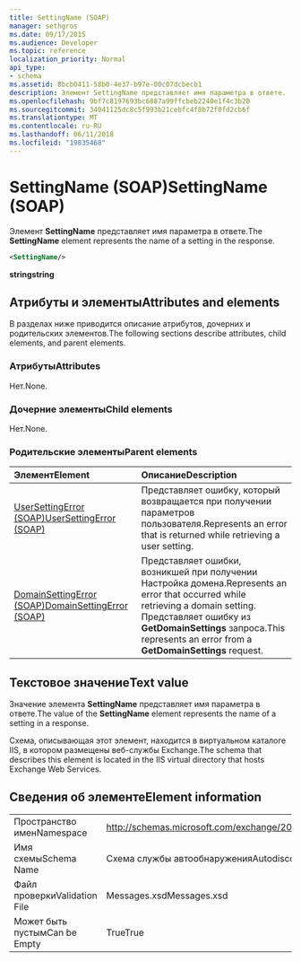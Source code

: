 ```yaml
---
title: SettingName (SOAP)
manager: sethgros
ms.date: 09/17/2015
ms.audience: Developer
ms.topic: reference
localization_priority: Normal
api_type:
- schema
ms.assetid: 8bcb0411-58b0-4e37-b97e-00c07dcbecb1
description: Элемент SettingName представляет имя параметра в ответе.
ms.openlocfilehash: 9bf7c8197693bc6887a99ffcbeb2240e1f4c3b20
ms.sourcegitcommit: 34041125dc8c5f993b21cebfc4f8b72f0fd2cb6f
ms.translationtype: MT
ms.contentlocale: ru-RU
ms.lasthandoff: 06/11/2018
ms.locfileid: "19835468"
---
```

# <a name="settingname-soap"></a><span data-ttu-id="98625-103">SettingName (SOAP)</span><span class="sxs-lookup"><span data-stu-id="98625-103">SettingName (SOAP)</span></span>

<span data-ttu-id="98625-104">Элемент **SettingName** представляет имя параметра в ответе.</span><span class="sxs-lookup"><span data-stu-id="98625-104">The **SettingName** element represents the name of a setting in the response.</span></span> 
  
```XML
<SettingName/>
```

 <span data-ttu-id="98625-105">**string**</span><span class="sxs-lookup"><span data-stu-id="98625-105">**string**</span></span>
## <a name="attributes-and-elements"></a><span data-ttu-id="98625-106">Атрибуты и элементы</span><span class="sxs-lookup"><span data-stu-id="98625-106">Attributes and elements</span></span>

<span data-ttu-id="98625-107">В разделах ниже приводится описание атрибутов, дочерних и родительских элементов.</span><span class="sxs-lookup"><span data-stu-id="98625-107">The following sections describe attributes, child elements, and parent elements.</span></span>
  
### <a name="attributes"></a><span data-ttu-id="98625-108">Атрибуты</span><span class="sxs-lookup"><span data-stu-id="98625-108">Attributes</span></span>

<span data-ttu-id="98625-109">Нет.</span><span class="sxs-lookup"><span data-stu-id="98625-109">None.</span></span>
  
### <a name="child-elements"></a><span data-ttu-id="98625-110">Дочерние элементы</span><span class="sxs-lookup"><span data-stu-id="98625-110">Child elements</span></span>

<span data-ttu-id="98625-111">Нет.</span><span class="sxs-lookup"><span data-stu-id="98625-111">None.</span></span>
  
### <a name="parent-elements"></a><span data-ttu-id="98625-112">Родительские элементы</span><span class="sxs-lookup"><span data-stu-id="98625-112">Parent elements</span></span>

|<span data-ttu-id="98625-113">**Элемент**</span><span class="sxs-lookup"><span data-stu-id="98625-113">**Element**</span></span>|<span data-ttu-id="98625-114">**Описание**</span><span class="sxs-lookup"><span data-stu-id="98625-114">**Description**</span></span>|
|:-----|:-----|
|[<span data-ttu-id="98625-115">UserSettingError (SOAP)</span><span class="sxs-lookup"><span data-stu-id="98625-115">UserSettingError (SOAP)</span></span>](usersettingerror-soap.md) <br/> |<span data-ttu-id="98625-116">Представляет ошибку, который возвращается при получении параметров пользователя.</span><span class="sxs-lookup"><span data-stu-id="98625-116">Represents an error that is returned while retrieving a user setting.</span></span>  <br/> |
|[<span data-ttu-id="98625-117">DomainSettingError (SOAP)</span><span class="sxs-lookup"><span data-stu-id="98625-117">DomainSettingError (SOAP)</span></span>](domainsettingerror-soap.md) <br/> |<span data-ttu-id="98625-118">Представляет ошибки, возникшей при получении Настройка домена.</span><span class="sxs-lookup"><span data-stu-id="98625-118">Represents an error that occurred while retrieving a domain setting.</span></span> <span data-ttu-id="98625-119">Представляет ошибку из **GetDomainSettings** запроса.</span><span class="sxs-lookup"><span data-stu-id="98625-119">This represents an error from a **GetDomainSettings** request.</span></span>  <br/> |
   
## <a name="text-value"></a><span data-ttu-id="98625-120">Текстовое значение</span><span class="sxs-lookup"><span data-stu-id="98625-120">Text value</span></span>

<span data-ttu-id="98625-121">Значение элемента **SettingName** представляет имя параметра в ответе.</span><span class="sxs-lookup"><span data-stu-id="98625-121">The value of the **SettingName** element represents the name of a setting in a response.</span></span> 
  
<span data-ttu-id="98625-122">Схема, описывающая этот элемент, находится в виртуальном каталоге IIS, в котором размещены веб-службы Exchange.</span><span class="sxs-lookup"><span data-stu-id="98625-122">The schema that describes this element is located in the IIS virtual directory that hosts Exchange Web Services.</span></span>
  
## <a name="element-information"></a><span data-ttu-id="98625-123">Сведения об элементе</span><span class="sxs-lookup"><span data-stu-id="98625-123">Element information</span></span>

|||
|:-----|:-----|
|<span data-ttu-id="98625-124">Пространство имен</span><span class="sxs-lookup"><span data-stu-id="98625-124">Namespace</span></span>  <br/> |http://schemas.microsoft.com/exchange/2010/Autodiscover  <br/> |
|<span data-ttu-id="98625-125">Имя схемы</span><span class="sxs-lookup"><span data-stu-id="98625-125">Schema Name</span></span>  <br/> |<span data-ttu-id="98625-126">Схема службы автообнаружения</span><span class="sxs-lookup"><span data-stu-id="98625-126">Autodiscover schema</span></span>  <br/> |
|<span data-ttu-id="98625-127">Файл проверки</span><span class="sxs-lookup"><span data-stu-id="98625-127">Validation File</span></span>  <br/> |<span data-ttu-id="98625-128">Messages.xsd</span><span class="sxs-lookup"><span data-stu-id="98625-128">Messages.xsd</span></span>  <br/> |
|<span data-ttu-id="98625-129">Может быть пустым</span><span class="sxs-lookup"><span data-stu-id="98625-129">Can be Empty</span></span>  <br/> |<span data-ttu-id="98625-130">True</span><span class="sxs-lookup"><span data-stu-id="98625-130">True</span></span>  <br/> |
   

